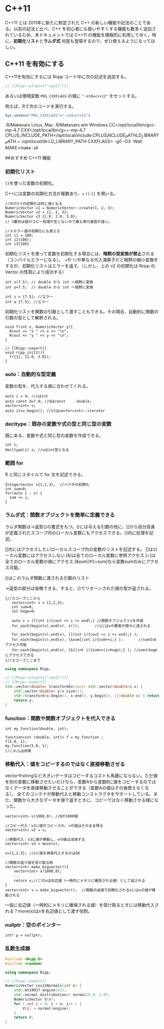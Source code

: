 # C++11

C++11 とは 2011年に新たに制定された C++ の新しい機能や記法のことである。以前の記法と比べ、C++ を初心者にも扱いやすくする機能も数多く追加されているため、本ドキュメントでは C++11 の機能を積極的に利用してゆく。特に、**初期化リスト**と**ラムダ式** 何度も登場するので、ぜひ使えるようになってほしい。


## C++11 を有効にする

C++11を有効にするには Rcpp コード中に次の記述を追加する。

```cpp
// [[Rcpp::plugins("cpp11")]]
```

あるいは環境変数 `PKG_CXXFLAGS` の値に `"-std=c++11"` をセットする。

例えば、Rで次のコードを実行する。

```r
Sys.setenv("PKG_CXXFLAGS"="-std=c++11")
```

.R/Makevars Linux, Mac
.R/Makevars.win Windows
CC=/opt/local/bin/gcc-mp-4.7
CXX=/opt/local/bin/g++-mp-4.7
CPLUS_INCLUDE_PATH=/opt/local/include:$CPLUS_INCLUDE_PATH
LD_LIBRARY_PATH=/opt/local/lib:$LD_LIBRARY_PATH
CXXFLAGS= -g0 -O3 -Wall
MAKE=make -j4


##おすすめ C++11 機能

### 初期化リスト

`{}`を使った変数の初期化。

C++には変数の初期化方法が複数あり、`=` `()` `{}` を用いる。

```
//次の3つの初期化は同じ値となる
NumericVector v1 = NumericVector::create(1, 2, 3);
NumericVector v2 = {1, 2, 3};
NumericVector v3 {1.0, 2.0, 3.0};
// 3番目は値のコピー処理が生じないので最も実行速度が速い。

//スカラー値の初期化にも使える
int i1 = 100;
int i2(100);
int i3{100}
```

初期化リストを使って変数を初期化する場合には、**暗黙の型変換が禁止**される（コンパイルエラーになる）。` =`や `()`や単なる代入演算子だと暗黙の縮小変換をするが、初期化リストはエラーを返す。（しかし、上の v2 の初期化は Rcpp の Vector の性質により成功する）

```
int x(7.5); // double から int へ暗黙に変換
int y=7.5;  // double から int へ暗黙に変換

int z = {7.5}; //エラー
int w {7.5}; //エラー
```





初期化リストを関数の引数として渡すこともできる。その場合、自動的に関数の引数の型として解釈される。

```
void f(int x, NumericVector y){
  Rcout << "x " << x << "\n";
  Rcout << "y " << y << "\n";
}

// [[Rcpp::export]]
void rcpp_init2(){
  f({1}, {2.0, 3.0});
}

```




### auto：自動的な型定義


変数の型を、代入する値に合わせてくれる。

```
auto i = 4; //iはint
auto const d=7.0; //dはconst     double;
vector<int> v;
auto it=v.begin(); //itはvector<int>::iterator
```

### decltype：既存の変数や式の型と同じ型の変数

既にある、変数や式と同じ型の変数を作成できる。

```
int i;
decltype(i) x; //xはint型となる
```

### 範囲 for

R と同じスタイルで for 文を記述できる。

```
IntegerVector v{1,2,3};  //ベクタの初期化
int sum=0;
for(auto i : v) {
  sum += i;
}
```


### ラムダ式：関数オブジェクトを簡単に定義できる

ラムダ関数は[]()->返型{}の書式をもつ。()には与える引数の他に、[]から自分自身が定義されたスコープ内のローカル変数にもアクセスできる。{}内に処理を記述。

[]内にはアクセスしたいローカルスコープ内の変数のリストを記述する。
[]はローカル変数にはアクセスしない
[&]は全てのローカル変数に参照アクセス
[=]は全てのローカル変数の値にアクセス
[&sum]や[=sum]なら変数sumのみにアクセス可能。

()はこのラムダ関数に渡される引数のリスト

->返型の部分は省略できる、すると、{}でリターンされた値の型が返される。

```
{//スコープここから
   vector<int> v = {1,2,3};
   int sum=0;
   int hoge=0;

   auto x = [](int i){cout << i << endl;} //関数オブジェクトxを作成
   for_each(begin(v),end(v), x());       //iにはvの要素が順々に渡される

   for_each(begin(v),end(v), [](int i){cout << i << endl;} );
   for_each(begin(v),end(v), [&sum](int i){sum+=i;} );       //sumのみアクセス可能
   for_each(begin(v),end(v), [&](int i){sum+=(i+hoge);} ); //sumとhogeにアクセスできる
}//スコープここまで
```

```cpp
using namespace Rcpp;

// [[Rcpp::plugins("cpp11")]]
// [[Rcpp::export]]
std::vector<double> transformEx(const std::vector<double>& x) {
    std::vector<double> y(x.size());
    std::transform(x.begin(), x.end(), y.begin(), [](double x) { return x*x; } );
    return y;
}
```


### function：関数や関数オブジェクトを代入できる

```
int my_function(double, int);

function<int (double, int)> f = my_function ;
f(5.0, 1);
my_function(5.0, 1);
//これらは同等
```




### 移動代入：値をコピーするのではなく直接移動させる

vectorやstringなど大きいデータはコピーするコストも馬鹿にならない。ただ値を別の変数に移動させたいだけなら、変数Aから変数Bに値をコピーするのではなくデータを直接移動させることができる（変数Aの値はその後使えなくなる）。
全てのコンテナが移動代入と移動コンストラクタをサポートしている。また、関数から大きなデータを値で返すときに、コピーではなく移動させる様になった。

```
vector<int> v(1000,0); //0が1000個

//コピー代入：v2に値がコピーされ、vの値はそのまま残る
vector<int> v2 = v;

//移動代入：v3に値が移動し、vの値は消滅する
vector<int> v3 = move(v); 

v={1,2,3}; //vに値を再度代入するのはOK

//関数の返り値を受け取る時
vector<int> make_bigvector(){
    vector<int> x(1000,0);
    ...
    return x;//このxは右辺値（一時的にメモリに確保される値）として返される
}
vector<int> v = make_bigvector();  //関数の返値で初期化されるvにはxの値が移動される
```

一般に右辺値（一時的にメモリに確保される値）を受け取るときには移動代入される？move(x)はxを右辺値として渡す役割。






### nullptr：空のポインター

```
int* p = nullptr;
```



### 乱数生成器

```cpp
#include <Rcpp.h>
#include <random>

using namespace Rcpp;

// [[Rcpp::export]]
NumericVector cxx11Normals(int n) {
    std::mt19937 engine(42);
    std::normal_distribution<> normal(0.0, 1.0);
    NumericVector V(n);
    for ( int i = 0; i < n; i++ ) {
        V[i] = normal(engine);
    }
    return V;
}
```
